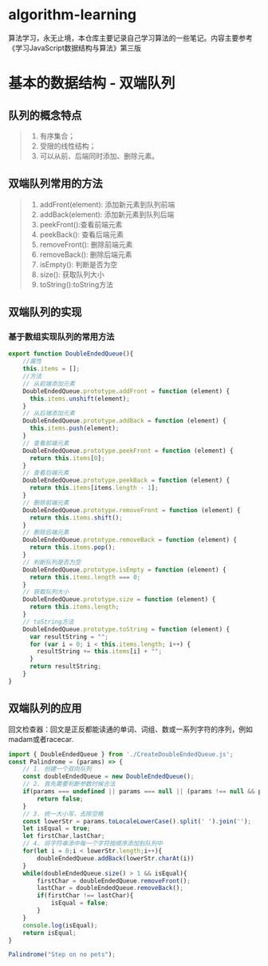 <!--
 * @Author: Holin Wang
 * @Date: 2022-02-21 20:51:37
 * @LastEditors: Holin Wang
 * @LastEditTime: 2022-02-21 21:34:40
 * @Description: 
-->
# algorithm-learning
算法学习，永无止境，本仓库主要记录自己学习算法的一些笔记。内容主要参考《学习JavaScript数据结构与算法》第三版
# 基本的数据结构 - 双端队列
## 队列的概念特点
> 1. 有序集合；
> 2. 受限的线性结构；
> 2. 可以从前、后端同时添加、删除元素。
## 双端队列常用的方法
> 1. addFront(element): 添加新元素到队列前端
> 2. addBack(element): 添加新元素到队列后端
> 2. peekFront():查看前端元素
> 3. peekBack(): 查看后端元素
> 4. removeFront(): 删除前端元素
> 5. removeBack(): 删除后端元素
> 6. isEmpty(): 判断是否为空
> 7. size(): 获取队列大小
> 8. toString():toString方法
## 双端队列的实现
### 基于数组实现队列的常用方法
```javascript
export function DoubleEndedQueue(){
    //属性
    this.items = [];
    //方法
    // 从前端添加元素
    DoubleEndedQueue.prototype.addFront = function (element) {
      this.items.unshift(element);
    }
    // 从后端添加元素
    DoubleEndedQueue.prototype.addBack = function (element) {
      this.items.push(element);
    }
    // 查看前端元素
    DoubleEndedQueue.prototype.peekFront = function (element) {
      return this.items[0];
    }
    // 查看后端元素
    DoubleEndedQueue.prototype.peekBack = function (element) {
      return this.items[items.length - 1];
    }
    // 删除前端元素
    DoubleEndedQueue.prototype.removeFront = function (element) {
      return this.items.shift();
    }
    // 删除后端元素
    DoubleEndedQueue.prototype.removeBack = function (element) {
      return this.items.pop();
    }
    // 判断队列是否为空
    DoubleEndedQueue.prototype.isEmpty = function (element) {
      return this.items.length === 0;
    }
    // 获取队列大小
    DoubleEndedQueue.prototype.size = function (element) {
      return this.items.length;
    }
    // toString方法
    DoubleEndedQueue.prototype.toString = function (element) {
      var resultString = "";
      for (var i = 0; i < this.items.length; i++) {
        resultString += this.items[i] + "";
      }
      return resultString;
    }
}
```
## 双端队列的应用
回文检查器：回文是正反都能读通的单词、词组、数或一系列字符的序列，例如 madam或者racecar.
```javascript
import { DoubleEndedQueue } from './CreateDoubleEndedQueue.js';
const Palindrome = (params) => {
    // 1. 创建一个双向队列
    const doubleEndedQueue = new DoubleEndedQueue();
    // 2. 首先需要判断参数时候合法
    if(params === undefined || params === null || (params !== null && params.length === 0)){
        return false;
    }
    // 3. 统一大小写，去除空格
    const lowerStr = params.toLocaleLowerCase().split(' ').join('');
    let isEqual = true;
    let firstChar,lastChar;
    // 4. 将字符串添中每一个字符按顺序添加到队列中
    for(let i = 0;i < lowerStr.length;i++){
        doubleEndedQueue.addBack(lowerStr.charAt(i))
    }
    while(doubleEndedQueue.size() > 1 && isEqual){
        firstChar = doubleEndedQueue.removeFront();
        lastChar = doubleEndedQueue.removeBack();
        if(firstChar !== lastChar){
            isEqual = false;
        }
    }
    console.log(isEqual);
    return isEqual;
}

Palindrome("Step on no pets");
```